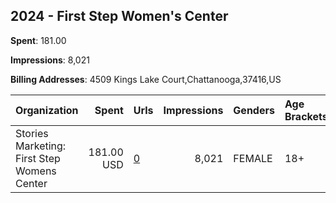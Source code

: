 ## 2024 - First Step Women's Center 
**Spent**: 181.00

**Impressions**: 8,021

**Billing Addresses**: 4509 Kings Lake Court,Chattanooga,37416,US

|Organization|Spent|Urls|Impressions|Genders|Age Brackets|Country Codes|
|:---|---:|:---|---:|:---|:---|:---|
|Stories Marketing: First Step Womens Center|181.00 USD|[0](https://www.snap.com/political-ads/asset/7eae9bff69708fadc40a24a85e36f74c1e208d346d32c866ab9eadaf174e5b56?mediaType=mp4)|8,021|FEMALE|18+|united states|
